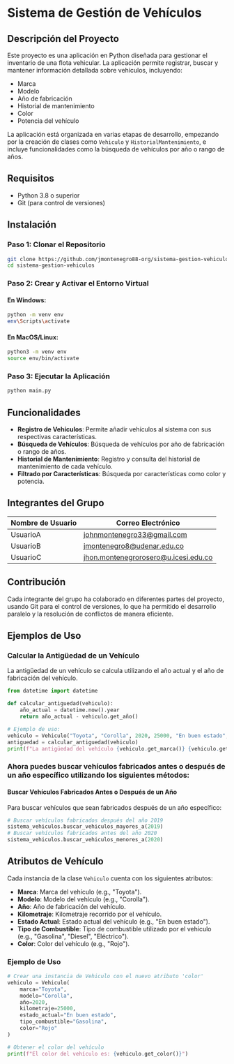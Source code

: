 
# Sistema de Gestión de Vehículos

## Descripción del Proyecto

Este proyecto es una aplicación en Python diseñada para gestionar el inventario de una flota vehicular. La aplicación permite registrar, buscar y mantener información detallada sobre vehículos, incluyendo:

- Marca
- Modelo
- Año de fabricación
- Historial de mantenimiento
- Color
- Potencia del vehículo

La aplicación está organizada en varias etapas de desarrollo, empezando por la creación de clases como `Vehiculo` y `HistorialMantenimiento`, e incluye funcionalidades como la búsqueda de vehículos por año o rango de años.

## Requisitos

- Python 3.8 o superior
- Git (para control de versiones)

## Instalación

### Paso 1: Clonar el Repositorio

```bash
git clone https://github.com/jmontenegro88-org/sistema-gestion-vehiculos.git
cd sistema-gestion-vehiculos
```

### Paso 2: Crear y Activar el Entorno Virtual

#### En Windows:

```bash
python -m venv env
env\Scripts\activate
```

#### En MacOS/Linux:

```bash
python3 -m venv env
source env/bin/activate
```

### Paso 3: Ejecutar la Aplicación

```bash
python main.py
```

## Funcionalidades

- **Registro de Vehículos**: Permite añadir vehículos al sistema con sus respectivas características.
- **Búsqueda de Vehículos**: Búsqueda de vehículos por año de fabricación o rango de años.
- **Historial de Mantenimiento**: Registro y consulta del historial de mantenimiento de cada vehículo.
- **Filtrado por Características**: Búsqueda por características como color y potencia.

## Integrantes del Grupo

| Nombre de Usuario | Correo Electrónico                        |
|-------------------|-------------------------------------------|
| UsuarioA          | johnmontenegro33@gmail.com                |
| UsuarioB          | jmontenegro8@udenar.edu.co                |
| UsuarioC          | jhon.montenegrorosero@u.icesi.edu.co      |

## Contribución

Cada integrante del grupo ha colaborado en diferentes partes del proyecto, usando Git para el control de versiones, lo que ha permitido el desarrollo paralelo y la resolución de conflictos de manera eficiente.

## Ejemplos de Uso

### Calcular la Antigüedad de un Vehículo

La antigüedad de un vehículo se calcula utilizando el año actual y el año de fabricación del vehículo.

```python
from datetime import datetime

def calcular_antiguedad(vehiculo):
    año_actual = datetime.now().year
    return año_actual - vehiculo.get_año()

# Ejemplo de uso:
vehiculo = Vehiculo("Toyota", "Corolla", 2020, 25000, "En buen estado", "Gasolina")
antiguedad = calcular_antiguedad(vehiculo)
print(f"La antigüedad del vehículo {vehiculo.get_marca()} {vehiculo.get_modelo()} es de {antiguedad} años.")
```

### Ahora puedes buscar vehículos fabricados antes o después de un año específico utilizando los siguientes métodos:

#### Buscar Vehículos Fabricados Antes o Después de un Año

Para buscar vehículos que sean fabricados después de un año específico:

```python
# Buscar vehículos fabricados después del año 2019
sistema_vehiculos.buscar_vehiculos_mayores_a(2019)
# Buscar vehículos fabricados antes del año 2020
sistema_vehiculos.buscar_vehiculos_menores_a(2020)
```
## Atributos de Vehículo

Cada instancia de la clase `Vehiculo` cuenta con los siguientes atributos:

- **Marca**: Marca del vehículo (e.g., "Toyota").
- **Modelo**: Modelo del vehículo (e.g., "Corolla").
- **Año**: Año de fabricación del vehículo.
- **Kilometraje**: Kilometraje recorrido por el vehículo.
- **Estado Actual**: Estado actual del vehículo (e.g., "En buen estado").
- **Tipo de Combustible**: Tipo de combustible utilizado por el vehículo (e.g., "Gasolina", "Diesel", "Eléctrico").
- **Color**: Color del vehículo (e.g., "Rojo").

### Ejemplo de Uso

```python
# Crear una instancia de Vehiculo con el nuevo atributo 'color'
vehiculo = Vehiculo(
    marca="Toyota",
    modelo="Corolla",
    año=2020,
    kilometraje=25000,
    estado_actual="En buen estado",
    tipo_combustible="Gasolina",
    color="Rojo"
)

# Obtener el color del vehículo
print(f"El color del vehículo es: {vehiculo.get_color()}")
